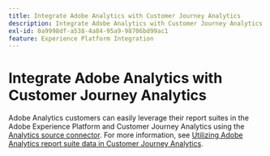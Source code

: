 ```yaml
---
title: Integrate Adobe Analytics with Customer Journey Analytics
description: Integrate Adobe Analytics with Customer Journey Analytics
exl-id: 0a9998df-a538-4a84-95a9-98706bd99ac1
feature: Experience Platform Integration
---
```

# Integrate Adobe Analytics with Customer Journey Analytics

Adobe Analytics customers can easily leverage their report suites in the Adobe Experience Platform and Customer Journey Analytics using the [Analytics source connector](https://experienceleague.adobe.com/docs/experience-platform/sources/connectors/adobe-applications/analytics.html?lang=en). For more information, see [Utilizing Adobe Analytics report suite data in Customer Journey Analytics](/help/getting-started/aa-vs-cja/aa-data-in-cja.md).
